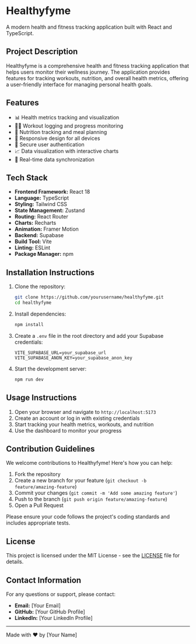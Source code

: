 # Healthyfyme

A modern health and fitness tracking application built with React and TypeScript.

## Project Description

Healthyfyme is a comprehensive health and fitness tracking application that helps users monitor their wellness journey. The application provides features for tracking workouts, nutrition, and overall health metrics, offering a user-friendly interface for managing personal health goals.

## Features

- 📊 Health metrics tracking and visualization
- 🏋️‍♂️ Workout logging and progress monitoring
- 🥗 Nutrition tracking and meal planning
- 📱 Responsive design for all devices
- 🔐 Secure user authentication
- 📈 Data visualization with interactive charts
- 🔄 Real-time data synchronization

## Tech Stack

- **Frontend Framework:** React 18
- **Language:** TypeScript
- **Styling:** Tailwind CSS
- **State Management:** Zustand
- **Routing:** React Router
- **Charts:** Recharts
- **Animation:** Framer Motion
- **Backend:** Supabase
- **Build Tool:** Vite
- **Linting:** ESLint
- **Package Manager:** npm

## Installation Instructions

1. Clone the repository:
   ```bash
   git clone https://github.com/yourusername/healthyfyme.git
   cd healthyfyme
   ```

2. Install dependencies:
   ```bash
   npm install
   ```

3. Create a `.env` file in the root directory and add your Supabase credentials:
   ```
   VITE_SUPABASE_URL=your_supabase_url
   VITE_SUPABASE_ANON_KEY=your_supabase_anon_key
   ```

4. Start the development server:
   ```bash
   npm run dev
   ```

## Usage Instructions

1. Open your browser and navigate to `http://localhost:5173`
2. Create an account or log in with existing credentials
3. Start tracking your health metrics, workouts, and nutrition
4. Use the dashboard to monitor your progress

## Contribution Guidelines

We welcome contributions to Healthyfyme! Here's how you can help:

1. Fork the repository
2. Create a new branch for your feature (`git checkout -b feature/amazing-feature`)
3. Commit your changes (`git commit -m 'Add some amazing feature'`)
4. Push to the branch (`git push origin feature/amazing-feature`)
5. Open a Pull Request

Please ensure your code follows the project's coding standards and includes appropriate tests.

## License

This project is licensed under the MIT License - see the [LICENSE](LICENSE) file for details.

## Contact Information

For any questions or support, please contact:

- **Email:** [Your Email]
- **GitHub:** [Your GitHub Profile]
- **LinkedIn:** [Your LinkedIn Profile]

---

Made with ❤️ by [Your Name] 